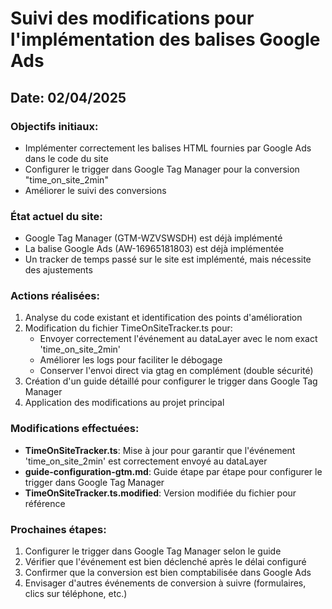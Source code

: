 # Suivi des modifications pour l'implémentation des balises Google Ads

## Date: 02/04/2025

### Objectifs initiaux:
- Implémenter correctement les balises HTML fournies par Google Ads dans le code du site
- Configurer le trigger dans Google Tag Manager pour la conversion "time_on_site_2min"
- Améliorer le suivi des conversions

### État actuel du site:
- Google Tag Manager (GTM-WZVSWSDH) est déjà implémenté
- La balise Google Ads (AW-16965181803) est déjà implémentée
- Un tracker de temps passé sur le site est implémenté, mais nécessite des ajustements

### Actions réalisées:
1. Analyse du code existant et identification des points d'amélioration
2. Modification du fichier TimeOnSiteTracker.ts pour:
   - Envoyer correctement l'événement au dataLayer avec le nom exact 'time_on_site_2min'
   - Améliorer les logs pour faciliter le débogage
   - Conserver l'envoi direct via gtag en complément (double sécurité)
3. Création d'un guide détaillé pour configurer le trigger dans Google Tag Manager
4. Application des modifications au projet principal

### Modifications effectuées:
- **TimeOnSiteTracker.ts**: Mise à jour pour garantir que l'événement 'time_on_site_2min' est correctement envoyé au dataLayer
- **guide-configuration-gtm.md**: Guide étape par étape pour configurer le trigger dans Google Tag Manager
- **TimeOnSiteTracker.ts.modified**: Version modifiée du fichier pour référence

### Prochaines étapes:
1. Configurer le trigger dans Google Tag Manager selon le guide
2. Vérifier que l'événement est bien déclenché après le délai configuré
3. Confirmer que la conversion est bien comptabilisée dans Google Ads
4. Envisager d'autres événements de conversion à suivre (formulaires, clics sur téléphone, etc.)
